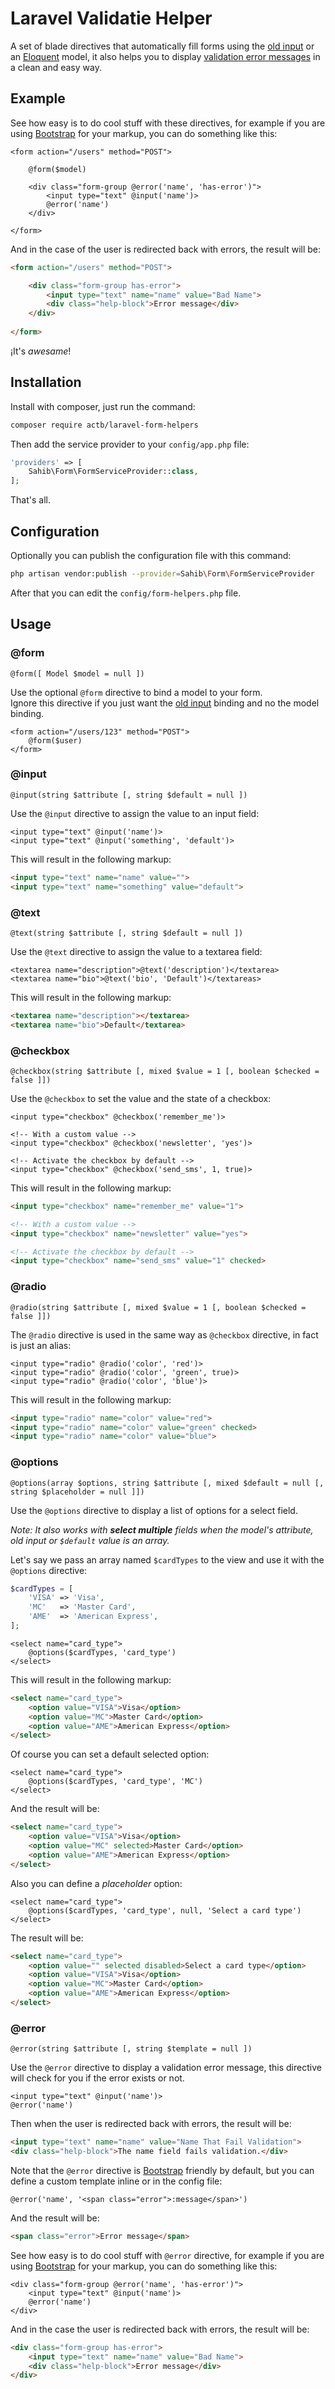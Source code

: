 # Laravel Validatie Helper

A set of blade directives that automatically fill forms using the
[old input](https://laravel.com/docs/5.5/requests#old-input)
or an [Eloquent](https://laravel.com/docs/5.5/eloquent)
model, it also helps you to display
[validation error messages](https://laravel.com/docs/5.5/validation#working-with-error-messages)
in a clean and easy way.

## Example
See how easy is to do cool stuff with these directives, for example
if you are using [Bootstrap](https://getbootstrap.com) for your markup, you can do something like this:

```blade
<form action="/users" method="POST">

    @form($model)
    
    <div class="form-group @error('name', 'has-error')">
        <input type="text" @input('name')>
        @error('name')
    </div>
    
</form>
```

And in the case of the user is redirected back with errors,
the result will be:

```html
<form action="/users" method="POST">

    <div class="form-group has-error">
        <input type="text" name="name" value="Bad Name">
        <div class="help-block">Error message</div>
    </div>
    
</form>
```

¡It's _awesame_!

Installation
------------

Install with composer, just run the command:

```sh
composer require actb/laravel-form-helpers
```

Then add the service provider to your `config/app.php` file:

```php
'providers' => [
    Sahib\Form\FormServiceProvider::class,
];
```

That's all.

Configuration
-------------

Optionally you can publish the configuration file with this command:

~~~sh
php artisan vendor:publish --provider=Sahib\Form\FormServiceProvider
~~~

After that you can edit the `config/form-helpers.php` file.


Usage
-----

### @form

`@form([ Model $model = null ])`

Use the optional `@form` directive to bind a model to your form.  
Ignore this directive if you just want the [old input](https://laravel.com/docs/5.2/requests#old-input) binding
and no the model binding.

```blade
<form action="/users/123" method="POST">
    @form($user)
</form>
```
    
### @input

`@input(string $attribute [, string $default = null ])`

Use the `@input` directive to assign the value to an input field:

```blade
<input type="text" @input('name')>
<input type="text" @input('something', 'default')>
```

This will result in the following markup:

```html
<input type="text" name="name" value="">
<input type="text" name="something" value="default"> 
```
    
### @text

`@text(string $attribute [, string $default = null ])`

Use the `@text` directive to assign the value to a textarea field:

```blade
<textarea name="description">@text('description')</textarea>
<textarea name="bio">@text('bio', 'Default')</textareas>
```

This will result in the following markup:

```html
<textarea name="description"></textarea>
<textarea name="bio">Default</textarea>
```

### @checkbox

`@checkbox(string $attribute [, mixed $value = 1 [, boolean $checked = false ]])`

Use the `@checkbox` to set the value and the state of a checkbox:

```blade
<input type="checkbox" @checkbox('remember_me')>

<!-- With a custom value -->
<input type="checkbox" @checkbox('newsletter', 'yes')>

<!-- Activate the checkbox by default -->
<input type="checkbox" @checkbox('send_sms', 1, true)>
```

This will result in the following markup:

```html
<input type="checkbox" name="remember_me" value="1">

<!-- With a custom value -->
<input type="checkbox" name="newsletter" value="yes">

<!-- Activate the checkbox by default -->
<input type="checkbox" name="send_sms" value="1" checked>
```

### @radio

`@radio(string $attribute [, mixed $value = 1 [, boolean $checked = false ]])`

The `@radio` directive is used in the same way as `@checkbox` directive, in fact
is just an alias:

```blade
<input type="radio" @radio('color', 'red')>
<input type="radio" @radio('color', 'green', true)>
<input type="radio" @radio('color', 'blue')>
```

This will result in the following markup:

```html
<input type="radio" name="color" value="red">
<input type="radio" name="color" value="green" checked>
<input type="radio" name="color" value="blue">
```

### @options

`@options(array $options, string $attribute [, mixed $default = null [, string $placeholder = null ]])`

Use the `@options` directive to display a list of options for a select field.

_Note: It also works with **select multiple** fields when the model's attribute, old input or `$default` value is an array._

Let's say we pass an array named `$cardTypes` to the view and use it with the `@options`
directive:

```php
$cardTypes = [
    'VISA' => 'Visa',
    'MC'   => 'Master Card',
    'AME'  => 'American Express',
];
```

```blade
<select name="card_type">
    @options($cardTypes, 'card_type')
</select>
```

This will result in the following markup:

```html
<select name="card_type">
    <option value="VISA">Visa</option>
    <option value="MC">Master Card</option>
    <option value="AME">American Express</option>
</select>
```

Of course you can set a default selected option:

```blade
<select name="card_type">
    @options($cardTypes, 'card_type', 'MC')
</select>
```

And the result will be:

```html
<select name="card_type">
    <option value="VISA">Visa</option>
    <option value="MC" selected>Master Card</option>
    <option value="AME">American Express</option>
</select>
```

Also you can define a _placeholder_ option:

```blade
<select name="card_type">
    @options($cardTypes, 'card_type', null, 'Select a card type')
</select>
```

The result will be:

```html
<select name="card_type">
    <option value="" selected disabled>Select a card type</option>
    <option value="VISA">Visa</option>
    <option value="MC">Master Card</option>
    <option value="AME">American Express</option>
</select>
```

### @error

`@error(string $attribute [, string $template = null ])`

Use the `@error` directive to display a validation error message, this directive will check for you if the error
exists or not.

```blade
<input type="text" @input('name')>
@error('name')
```

Then when the user is redirected back with errors, the result will be:

```html
<input type="text" name="name" value="Name That Fail Validation">
<div class="help-block">The name field fails validation.</div>
```

Note that the `@error` directive is [Bootstrap](https://getbootstrap.com) friendly by default, but you can define a custom template inline or in the config file:

```blade
@error('name', '<span class="error">:message</span>')
```

And the result will be:

```html
<span class="error">Error message</span>
```

See how easy is to do cool stuff with `@error` directive, for example
if you are using [Bootstrap](https://getbootstrap.com) for your markup, you can do something like this:

```blade
<div class="form-group @error('name', 'has-error')">
    <input type="text" @input('name')>
    @error('name')
</div>
```

And in the case the user is redirected back with errors, the result will be:

```html
<div class="form-group has-error">
    <input type="text" name="name" value="Bad Name">
    <div class="help-block">Error message</div>
</div>
```
